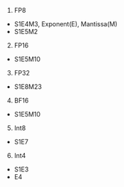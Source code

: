 1. FP8
- S1E4M3, Exponent(E), Mantissa(M)
- S1E5M2

2. FP16
- S1E5M10

3. FP32
- S1E8M23

4. BF16
- S1E5M10

5. Int8
- S1E7

6. Int4
- S1E3
- E4